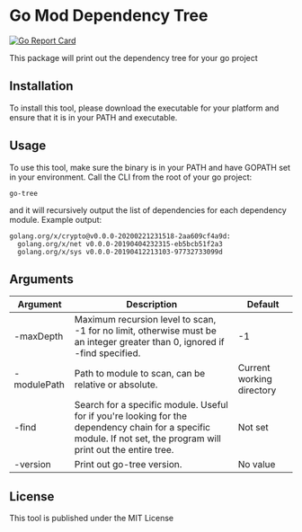 # Go Mod Dependency Tree
[![Go Report Card](https://goreportcard.com/badge/github.com/kapilpau/go-mod-dependency-tree)](https://goreportcard.com/report/github.com/kapilpau/go-mod-dependency-tree)

This package will print out the dependency tree for your go project

## Installation

To install this tool, please download the executable for your platform and ensure that it is in your PATH and executable.

## Usage

To use this tool, make sure the binary is in your PATH and have GOPATH set in your environment. Call the CLI from the root of your go project:
```
go-tree
```
and it will recursively output the list of dependencies for each dependency module. Example output:
```
golang.org/x/crypto@v0.0.0-20200221231518-2aa609cf4a9d:
  golang.org/x/net v0.0.0-20190404232315-eb5bcb51f2a3
  golang.org/x/sys v0.0.0-20190412213103-97732733099d
```

## Arguments

| Argument | Description | Default |
| --- | --- | --- |
| -maxDepth | Maximum recursion level to scan, -1 for no limit, otherwise must be an integer greater than 0, ignored if -find specified. | -1 |
| -modulePath | Path to module to scan, can be relative or absolute. | Current working directory |
| -find | Search for a specific module. Useful for if you're looking for the dependency chain for a specific module. If not set, the program will print out the entire tree. | Not set |
| -version | Print out go-tree version. | No value |

## License

This tool is published under the MIT License
